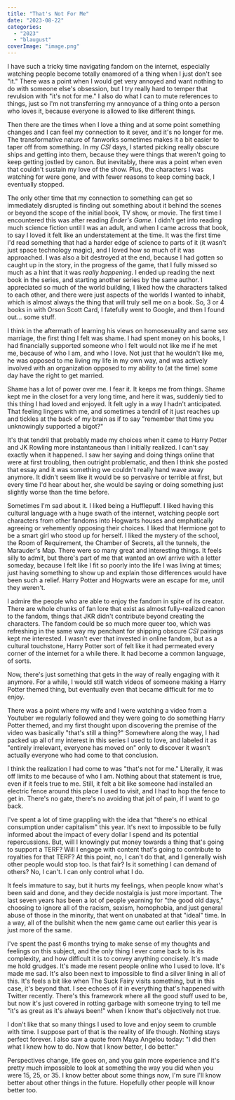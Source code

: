 ```yaml
---
title: "That's Not For Me"
date: "2023-08-22"
categories: 
  - "2023"
  - "blaugust"
coverImage: "image.png"
---
```


I have such a tricky time navigating fandom on the internet, especially watching people become totally enamored of a thing when I just don't see "it." There was a point when I would get very annoyed and want nothing to do with someone else's obsession, but I try really hard to temper that revulsion with "it's not for me." I also do what I can to mute references to things, just so I'm not transferring my annoyance of a thing onto a person who loves it, because everyone is allowed to like different things.

Then there are the times when I love a thing and at some point something changes and I can feel my connection to it sever, and it's no longer for me. The transformative nature of fanworks sometimes makes it a bit easier to taper off from something. In my _CSI_ days, I started picking really obscure ships and getting into them, because they were things that weren't going to keep getting jostled by canon. But inevitably, there was a point when even that couldn't sustain my love of the show. Plus, the characters I was watching for were gone, and with fewer reasons to keep coming back, I eventually stopped.

The only other time that my connection to something can get so immediately disrupted is finding out something about it behind the scenes or beyond the scope of the initial book, TV show, or movie. The first time I encountered this was after reading _Ender's Game_. I didn't get into reading much science fiction until I was an adult, and when I came across that book, to say I loved it felt like an understatement at the time. It was the first time I'd read something that had a harder edge of science to parts of it (it wasn't just space technology magic), and I loved how so much of it was approached. I was also a bit destroyed at the end, because I had gotten so caught up in the story, in the progress of the game, that I fully missed so much as a hint that it was _really happening_. I ended up reading the next book in the series, and starting another series by the same author. I appreciated so much of the world building, I liked how the characters talked to each other, and there were just aspects of the worlds I wanted to inhabit, which is almost always the thing that will truly sell me on a book. So, 3 or 4 books in with Orson Scott Card, I fatefully went to Google, and then I found out... some stuff.

I think in the aftermath of learning his views on homosexuality and same sex marriage, the first thing I felt was shame. I had spent money on his books, I had financially supported someone who I felt would not like me if he met me, because of who I am, and who I love. Not just that he wouldn't like me, he was opposed to me living my life in my own way, and was actively involved with an organization opposed to my ability to (at the time) some day have the right to get married.

Shame has a lot of power over me. I fear it. It keeps me from things. Shame kept me in the closet for a very long time, and here it was, suddenly tied to this thing I had loved and enjoyed. It felt ugly in a way I hadn't anticipated. That feeling lingers with me, and sometimes a tendril of it just reaches up and tickles at the back of my brain as if to say "remember that time you unknowingly supported a bigot?"

It's that tendril that probably made my choices when it came to Harry Potter and JK Rowling more instantaneous than I initially realized. I can't say exactly when it happened. I saw her saying and doing things online that were at first troubling, then outright problematic, and then I think she posted that essay and it was something we couldn't really hand wave away anymore. It didn't seem like it would be so pervasive or terrible at first, but every time I'd hear about her, she would be saying or doing something just slightly worse than the time before.

Sometimes I'm sad about it. I liked being a Hufflepuff. I liked having this cultural language with a huge swath of the internet, watching people sort characters from other fandoms into Hogwarts houses and emphatically agreeing or vehemently opposing their choices. I liked that Hermione got to be a smart girl who stood up for herself. I liked the mystery of the school, the Room of Requirement, the Chamber of Secrets, all the tunnels, the Marauder's Map. There were so many great and interesting things. It feels silly to admit, but there's part of me that wanted an owl arrive with a letter someday, because I felt like I fit so poorly into the life I was living at times; just having something to show up and explain those differences would have been such a relief. Harry Potter and Hogwarts were an escape for me, until they weren't.

I admire the people who are able to enjoy the fandom in spite of its creator. There are whole chunks of fan lore that exist as almost fully-realized canon to the fandom, things that JKR didn't contribute beyond creating the characters. The fandom could be so much more queer too, which was refreshing in the same way my penchant for shipping obscure _CSI_ pairings kept me interested. I wasn't ever that invested in online fandom, but as a cultural touchstone, Harry Potter sort of felt like it had permeated every corner of the internet for a while there. It had become a common language, of sorts.

Now, there's just something that gets in the way of really engaging with it anymore. For a while, I would still watch videos of someone making a Harry Potter themed thing, but eventually even that became difficult for me to enjoy.

There was a point where my wife and I were watching a video from a Youtuber we regularly followed and they were going to do something Harry Potter themed, and my first thought upon discovering the premise of the video was basically "that's still a thing?" Somewhere along the way, I had packed up all of my interest in this series I used to love, and labeled it as "entirely irrelevant, everyone has moved on" only to discover it wasn't actually everyone who had come to that conclusion.

I think the realization I had come to was "that's not for me." Literally, it was off limits to me because of who I am. Nothing about that statement is true, even if it feels true to me. Still, it felt a bit like someone had installed an electric fence around this place I used to visit, and I had to hop the fence to get in. There's no gate, there's no avoiding that jolt of pain, if I want to go back.

I've spent a lot of time grappling with the idea that "there's no ethical consumption under capitalism" this year. It's next to impossible to be fully informed about the impact of every dollar I spend and its potential repercussions. But, will I knowingly put money towards a thing that's going to support a TERF? Will I engage with content that's going to contribute to royalties for that TERF? At this point, no, I can't do that, and I generally wish other people would stop too. Is that fair? Is it something I can demand of others? No, I can't. I can only control what I do.

It feels immature to say, but it hurts my feelings, when people know what's been said and done, and they decide nostalgia is just more important. The last seven years has been a lot of people yearning for "the good old days," choosing to ignore all of the racism, sexism, homophobia, and just general abuse of those in the minority, that went on unabated at that "ideal" time. In a way, all of the bullshit when the new game came out earlier this year is just more of the same.

I've spent the past 6 months trying to make sense of my thoughts and feelings on this subject, and the only thing I ever come back to is its complexity, and how difficult it is to convey anything concisely. It's made me hold grudges. It's made me resent people online who I used to love. It's made me sad. It's also been next to impossible to find a silver lining in all of this. It's feels a bit like when The Suck Fairy visits something, but in this case, it's beyond that. I see echoes of it in everything that's happened with Twitter recently. There's this framework where all the good stuff used to be, but now it's just covered in rotting garbage with someone trying to tell me "it's as great as it's always been!" when I know that's objectively not true.

I don't like that so many things I used to love and enjoy seem to crumble with time. I suppose part of that is the reality of life though. Nothing stays perfect forever. I also saw a quote from Maya Angelou today: "I did then what I knew how to do. Now that I know better, I do better."

Perspectives change, life goes on, and you gain more experience and it's pretty much impossible to look at something the way you did when you were 15, 25, or 35. I know better about some things now, I'm sure I'll know better about other things in the future. Hopefully other people will know better too.

